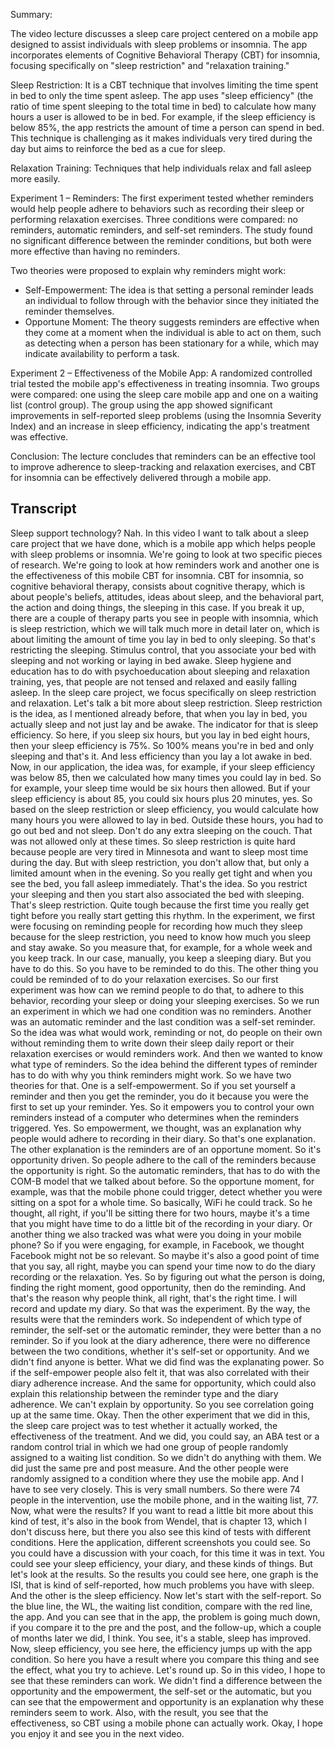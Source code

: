 Summary:

The video lecture discusses a sleep care project centered on a mobile app designed to assist individuals with sleep problems or insomnia. The app incorporates elements of Cognitive Behavioral Therapy (CBT) for insomnia, focusing specifically on "sleep restriction" and "relaxation training."

Sleep Restriction: It is a CBT technique that involves limiting the time spent in bed to only the time spent asleep. The app uses "sleep efficiency" (the ratio of time spent sleeping to the total time in bed) to calculate how many hours a user is allowed to be in bed. For example, if the sleep efficiency is below 85%, the app restricts the amount of time a person can spend in bed. This technique is challenging as it makes individuals very tired during the day but aims to reinforce the bed as a cue for sleep.

Relaxation Training: Techniques that help individuals relax and fall asleep more easily.

Experiment 1 – Reminders: The first experiment tested whether reminders would help people adhere to behaviors such as recording their sleep or performing relaxation exercises. Three conditions were compared: no reminders, automatic reminders, and self-set reminders. The study found no significant difference between the reminder conditions, but both were more effective than having no reminders. 

Two theories were proposed to explain why reminders might work:
- Self-Empowerment: The idea is that setting a personal reminder leads an individual to follow through with the behavior since they initiated the reminder themselves.
- Opportune Moment: The theory suggests reminders are effective when they come at a moment when the individual is able to act on them, such as detecting when a person has been stationary for a while, which may indicate availability to perform a task.

Experiment 2 – Effectiveness of the Mobile App: A randomized controlled trial tested the mobile app's effectiveness in treating insomnia. Two groups were compared: one using the sleep care mobile app and one on a waiting list (control group). The group using the app showed significant improvements in self-reported sleep problems (using the Insomnia Severity Index) and an increase in sleep efficiency, indicating the app's treatment was effective.

Conclusion: The lecture concludes that reminders can be an effective tool to improve adherence to sleep-tracking and relaxation exercises, and CBT for insomnia can be effectively delivered through a mobile app.

## Transcript

Sleep support technology? Nah. In this video I want to talk about a sleep care project that we have done, which is a mobile app which helps people with sleep problems or insomnia. We're going to look at two specific pieces of research. We're going to look at how reminders work and another one is the effectiveness of this mobile CBT for insomnia. CBT for insomnia, so cognitive behavioral therapy, consists about cognitive therapy, which is about people's beliefs, attitudes, ideas about sleep, and the behavioral part, the action and doing things, the sleeping in this case. If you break it up, there are a couple of therapy parts you see in people with insomnia, which is sleep restriction, which we will talk much more in detail later on, which is about limiting the amount of time you lay in bed to only sleeping. So that's restricting the sleeping. Stimulus control, that you associate your bed with sleeping and not working or laying in bed awake. Sleep hygiene and education has to do with psychoeducation about sleeping and relaxation training, yes, that people are not tensed and relaxed and easily falling asleep. In the sleep care project, we focus specifically on sleep restriction and relaxation. Let's talk a bit more about sleep restriction. Sleep restriction is the idea, as I mentioned already before, that when you lay in bed, you actually sleep and not just lay and be awake. The indicator for that is sleep efficiency. So here, if you sleep six hours, but you lay in bed eight hours, then your sleep efficiency is 75%. So 100% means you're in bed and only sleeping and that's it. And less efficiency than you lay a lot awake in bed. Now, in our application, the idea was, for example, if your sleep efficiency was below 85, then we calculated how many times you could lay in bed. So for example, your sleep time would be six hours then allowed. But if your sleep efficiency is about 85, you could six hours plus 20 minutes, yes. So based on the sleep restriction or sleep efficiency, you would calculate how many hours you were allowed to lay in bed. Outside these hours, you had to go out bed and not sleep. Don't do any extra sleeping on the couch. That was not allowed only at these times. So sleep restriction is quite hard because people are very tired in Minnesota and want to sleep most time during the day. But with sleep restriction, you don't allow that, but only a limited amount when in the evening. So you really get tight and when you see the bed, you fall asleep immediately. That's the idea. So you restrict your sleeping and then you start also associated the bed with sleeping. That's sleep restriction. Quite tough because the first time you really get tight before you really start getting this rhythm. In the experiment, we first were focusing on reminding people for recording how much they sleep because for the sleep restriction, you need to know how much you sleep and stay awake. So you measure that, for example, for a whole week and you keep track. In our case, manually, you keep a sleeping diary. But you have to do this. So you have to be reminded to do this. The other thing you could be reminded of to do your relaxation exercises. So our first experiment was how can we remind people to do that, to adhere to this behavior, recording your sleep or doing your sleeping exercises. So we run an experiment in which we had one condition was no reminders. Another was an automatic reminder and the last condition was a self-set reminder. So the idea was what would work, reminding or not, do people on their own without reminding them to write down their sleep daily report or their relaxation exercises or would reminders work. And then we wanted to know what type of reminders. So the idea behind the different types of reminder has to do with why you think reminders might work. So we have two theories for that. One is a self-empowerment. So if you set yourself a reminder and then you get the reminder, you do it because you were the first to set up your reminder. Yes. So it empowers you to control your own reminders instead of a computer who determines when the reminders triggered. Yes. So empowerment, we thought, was an explanation why people would adhere to recording in their diary. So that's one explanation. The other explanation is the reminders are of an opportune moment. So it's opportunity driven. So people adhere to the call of the reminders because the opportunity is right. So the automatic reminders, that has to do with the COM-B model that we talked about before. So the opportune moment, for example, was that the mobile phone could trigger, detect whether you were sitting on a spot for a whole time. So basically, WiFi he could track. So he thought, all right, if you'll be sitting there for two hours, maybe it's a time that you might have time to do a little bit of the recording in your diary. Or another thing we also tracked was what were you doing in your mobile phone? So if you were engaging, for example, in Facebook, we thought Facebook might not be so relevant. So maybe it's also a good point of time that you say, all right, maybe you can spend your time now to do the diary recording or the relaxation. Yes. So by figuring out what the person is doing, finding the right moment, good opportunity, then do the reminding. And that's the reason why people think, all right, that's the right time. I will record and update my diary. So that was the experiment. By the way, the results were that the reminders work. So independent of which type of reminder, the self-set or the automatic reminder, they were better than a no reminder. So if you look at the diary adherence, there were no difference between the two conditions, whether it's self-set or opportunity. And we didn't find anyone is better. What we did find was the explanating power. So if the self-empower people also felt it, that was also correlated with their diary adherence increase. And the same for opportunity, which could also explain this relationship between the reminder type and the diary adherence. We can't explain by opportunity. So you see correlation going up at the same time. Okay. Then the other experiment that we did in this, the sleep care project was to test whether it actually worked, the effectiveness of the treatment. And we did, you could say, an ABA test or a random control trial in which we had one group of people randomly assigned to a waiting list condition. So we didn't do anything with them. We did just the same pre and post measure. And the other people were randomly assigned to a condition where they use the mobile app. And I have to see very closely. This is very small numbers. So there were 74 people in the intervention, use the mobile phone, and in the waiting list, 77. Now, what were the results? If you want to read a little bit more about this kind of test, it's also in the book from Wendel, that is chapter 13, which I don't discuss here, but there you also see this kind of tests with different conditions. Here the application, different screenshots you could see. So you could have a discussion with your coach, for this time it was in text. You could see your sleep efficiency, your diary, and these kinds of things. But let's look at the results. So the results you could see here, one graph is the ISI, that is kind of self-reported, how much problems you have with sleep. And the other is the sleep efficiency. Now let's start with the self-report. So the blue line, the WL, the waiting list condition, compare with the red line, the app. And you can see that in the app, the problem is going much down, if you compare it to the pre and the post, and the follow-up, which a couple of months later we did, I think. You see, it's a stable, sleep has improved. Now, sleep efficiency, you see here, the efficiency jumps up with the app condition. So here you have a result where you compare this thing and see the effect, what you try to achieve. Let's round up. So in this video, I hope to see that these reminders can work. We didn't find a difference between the opportunity and the empowerment, the self-set or the automatic, but you can see that the empowerment and opportunity is an explanation why these reminders seem to work. Also, with the result, you see that the effectiveness, so CBT using a mobile phone can actually work. Okay, I hope you enjoy it and see you in the next video.